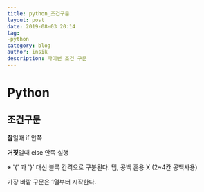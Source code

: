 ```yaml
---
title: python_조건구문
layout: post
date: 2019-08-03 20:14
tag:
-python
category: blog
author: insik
description: 파이썬 조건 구문
---
```


# Python

## 조건구문

**참**일때 if 안쪽

**거짓**일때 else 안쪽 실행



※ '{' 과 '}' 대신 블록 간격으로 구분된다. 탭, 공백 혼용 X (2~4칸 공백사용)

가장 바깥 구문은 1열부터 시작한다.